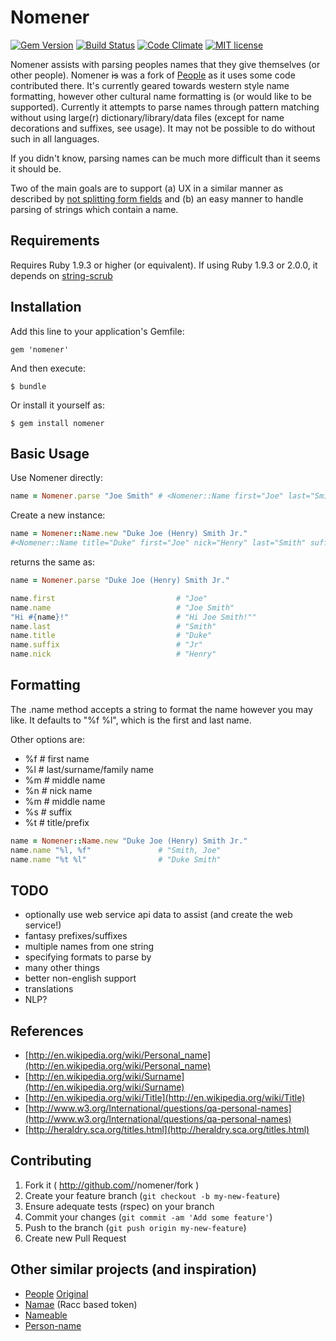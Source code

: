 # Nomener
[![Gem Version](https://badge.fury.io/rb/nomener.svg)](http://badge.fury.io/rb/nomener)
[![Build Status](https://travis-ci.org/dan-ding/nomener.svg?branch=master)](https://travis-ci.org/dan-ding/nomener)
[![Code Climate](https://codeclimate.com/github/dan-ding/nomener/badges/gpa.svg)](https://codeclimate.com/github/dan-ding/nomener)
[![MIT license](http://img.shields.io/badge/license-MIT-brightgreen.svg)](https://github.com/dan-ding/nomener/blob/master/LICENSE.txt)

Nomener assists with parsing peoples names that they give themselves (or other people). Nomener ~~is~~ was a fork of [People](https://github.com/dan-ding/people) as it uses some code contributed there. It's currently geared towards western style name formatting, however other cultural name formatting is (or would like to be supported). Currently it attempts to parse names through pattern matching without using large(r) dictionary/library/data files (except for name decorations and suffixes, see usage). It may not be possible to do without such in all languages.

If you didn't know, parsing names can be much more difficult than it seems it should be.

Two of the main goals are to support (a) UX in a similar manner as described by [not splitting form fields](http://www.w3.org/International/questions/qa-personal-names#singlefield) and (b) an easy manner to handle parsing of strings which contain a name.

## Requirements

Requires Ruby 1.9.3 or higher (or equivalent).
If using Ruby 1.9.3 or 2.0.0, it depends on [string-scrub](https://github.com/hsbt/string-scrub)

## Installation

Add this line to your application's Gemfile:

    gem 'nomener'

And then execute:

    $ bundle

Or install it yourself as:

    $ gem install nomener

## Basic Usage

Use Nomener directly:
```ruby
name = Nomener.parse "Joe Smith" # <Nomener::Name first="Joe" last="Smith">
```

Create a new instance:
```ruby
name = Nomener::Name.new "Duke Joe (Henry) Smith Jr."
#<Nomener::Name title="Duke" first="Joe" nick="Henry" last="Smith" suffix="Jr">
```
returns the same as:
```ruby
name = Nomener.parse "Duke Joe (Henry) Smith Jr."

name.first                           # "Joe"
name.name                            # "Joe Smith"
"Hi #{name}!"                        # "Hi Joe Smith!""
name.last                            # "Smith"
name.title                           # "Duke"
name.suffix                          # "Jr"
name.nick                            # "Henry"
```
## Formatting

The .name method accepts a string to format the name however you may like.
It defaults to "%f %l", which is the first and last name.

Other options are:
-  %f # first name
-  %l # last/surname/family name
-  %m # middle name
-  %n # nick name
-  %m # middle name
-  %s # suffix
-  %t # title/prefix

```ruby
name = Nomener::Name.new "Duke Joe (Henry) Smith Jr."
name.name "%l, %f"               # "Smith, Joe"
name.name "%t %l"                # "Duke Smith"
```

## TODO
* optionally use web service api data to assist (and create the web service!)
* fantasy prefixes/suffixes
* multiple names from one string
* specifying formats to parse by
* many other things
* better non-english support
* translations
* NLP?

## References
* [http://en.wikipedia.org/wiki/Personal_name](http://en.wikipedia.org/wiki/Personal_name)
* [http://en.wikipedia.org/wiki/Surname](http://en.wikipedia.org/wiki/Surname)
* [http://en.wikipedia.org/wiki/Title](http://en.wikipedia.org/wiki/Title)
* [http://www.w3.org/International/questions/qa-personal-names](http://www.w3.org/International/questions/qa-personal-names)
* [http://heraldry.sca.org/titles.html](http://heraldry.sca.org/titles.html)

## Contributing

1. Fork it ( http://github.com/<my-github-username>/nomener/fork )
2. Create your feature branch (`git checkout -b my-new-feature`)
3. Ensure adequate tests (rspec) on your branch
4. Commit your changes (`git commit -am 'Add some feature'`)
5. Push to the branch (`git push origin my-new-feature`)
6. Create new Pull Request

## Other similar projects (and inspiration)
* [People](https://github.com/dan-ding/people) [Original](https://github.com/mericson/people)
* [Namae](https://github.com/berkmancenter/namae) (Racc based token)
* [Nameable](https://github.com/chorn/nameable)
* [Person-name](https://github.com/matthijsgroen/person-name)

